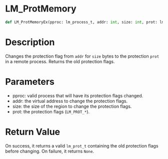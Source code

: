 # LM_ProtMemory

```python
def LM_ProtMemoryEx(pproc: lm_process_t, addr: int, size: int, prot: lm_prot_t) -> Optional[lm_prot_t]
```

# Description

Changes the protection flag from `addr` for `size` bytes to the protection `prot` in a remote process. Returns the old protection flags.

# Parameters

- pproc: valid process that will have its protection flags changed.
- addr: the virtual address to change the protection flags.
- size: the size of the region to change the protection flags.
- prot: the protection flags (`LM_PROT_*`).

# Return Value

On success, it returns a valid `lm_prot_t` containing the old protection flags before changing. On failure, it returns `None`.

